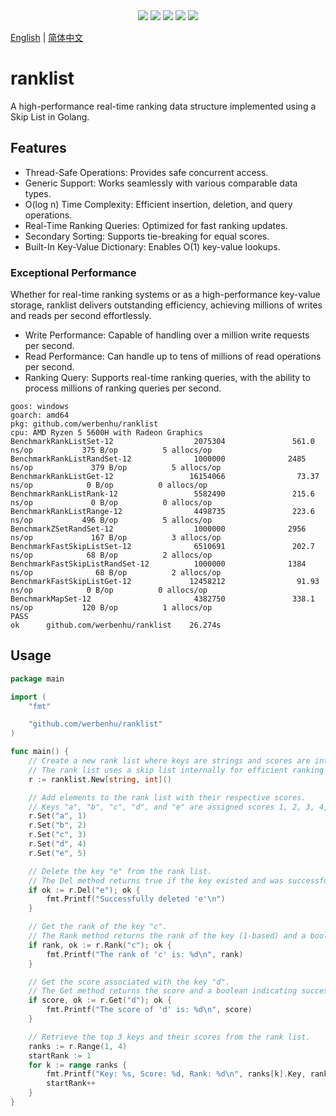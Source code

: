 <div align='center'>
<a href="https://github.com/werbenhu/ranklist/actions"><img src="https://github.com/werbenhu/ranklist/workflows/Go/badge.svg"></a>
<a href="https://goreportcard.com/report/github.com/werbenhu/ranklist"><img src="https://goreportcard.com/badge/github.com/werbenhu/ranklist"></a>
<a href="https://coveralls.io/github/werbenhu/ranklist?branch=master"><img src="https://coveralls.io/repos/github/werbenhu/ranklist/badge.svg?branch=master"></a>   
<a href="https://github.com/werbenhu/ranklist"><img src="https://img.shields.io/github/license/mashape/apistatus.svg"></a>
<a href="https://pkg.go.dev/github.com/werbenhu/ranklist"><img src="https://pkg.go.dev/badge/github.com/werbenhu/ranklist.svg"></a>
</div>

[English](README.md) | [简体中文](README_CN.md)

# ranklist

A high-performance real-time ranking data structure implemented using a Skip List in Golang.

## Features

- Thread-Safe Operations: Provides safe concurrent access.
- Generic Support: Works seamlessly with various comparable data types.
- O(log n) Time Complexity: Efficient insertion, deletion, and query operations.
- Real-Time Ranking Queries: Optimized for fast ranking updates.
- Secondary Sorting: Supports tie-breaking for equal scores.
- Built-In Key-Value Dictionary: Enables O(1) key-value lookups.

### Exceptional Performance

Whether for real-time ranking systems or as a high-performance key-value storage, ranklist delivers outstanding efficiency, achieving millions of writes and reads per second effortlessly.

- Write Performance: Capable of handling over a million write requests per second.
- Read Performance: Can handle up to tens of millions of read operations per second.
- Ranking Query: Supports real-time ranking queries, with the ability to process millions of ranking queries per second.

```
goos: windows
goarch: amd64
pkg: github.com/werbenhu/ranklist
cpu: AMD Ryzen 5 5600H with Radeon Graphics
BenchmarkRankListSet-12                  2075304               561.0 ns/op           375 B/op          5 allocs/op
BenchmarkRankListRandSet-12              1000000              2485 ns/op             379 B/op          5 allocs/op
BenchmarkRankListGet-12                 16154066                73.37 ns/op            0 B/op          0 allocs/op
BenchmarkRankListRank-12                 5582490               215.6 ns/op             0 B/op          0 allocs/op
BenchmarkRankListRange-12                4498735               223.6 ns/op           496 B/op          5 allocs/op
BenchmarkZSetRandSet-12                  1000000              2956 ns/op             167 B/op          3 allocs/op
BenchmarkFastSkipListSet-12              6510691               202.7 ns/op            68 B/op          2 allocs/op
BenchmarkFastSkipListRandSet-12          1000000              1384 ns/op              68 B/op          2 allocs/op
BenchmarkFastSkipListGet-12             12458212                91.93 ns/op            0 B/op          0 allocs/op
BenchmarkMapSet-12                       4382750               338.1 ns/op           120 B/op          1 allocs/op
PASS
ok      github.com/werbenhu/ranklist    26.274s
```

## Usage

```go
package main

import (
	"fmt"

	"github.com/werbenhu/ranklist"
)

func main() {
	// Create a new rank list where keys are strings and scores are integers.
	// The rank list uses a skip list internally for efficient ranking operations.
	r := ranklist.New[string, int]()

	// Add elements to the rank list with their respective scores.
	// Keys "a", "b", "c", "d", and "e" are assigned scores 1, 2, 3, 4, and 5, respectively.
	r.Set("a", 1)
	r.Set("b", 2)
	r.Set("c", 3)
	r.Set("d", 4)
	r.Set("e", 5)

	// Delete the key "e" from the rank list.
	// The Del method returns true if the key existed and was successfully removed.
	if ok := r.Del("e"); ok {
		fmt.Printf("Successfully deleted 'e'\n")
	}

	// Get the rank of the key "c".
	// The Rank method returns the rank of the key (1-based) and a boolean indicating success.
	if rank, ok := r.Rank("c"); ok {
		fmt.Printf("The rank of 'c' is: %d\n", rank)
	}

	// Get the score associated with the key "d".
	// The Get method returns the score and a boolean indicating success.
	if score, ok := r.Get("d"); ok {
		fmt.Printf("The score of 'd' is: %d\n", score)
	}

	// Retrieve the top 3 keys and their scores from the rank list.
	ranks := r.Range(1, 4)
	startRank := 1
	for k := range ranks {
		fmt.Printf("Key: %s, Score: %d, Rank: %d\n", ranks[k].Key, ranks[k].Value, startRank)
		startRank++
	}
}
```